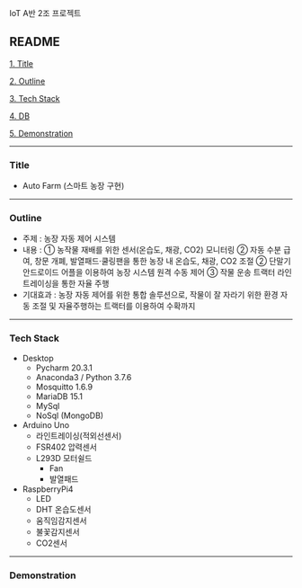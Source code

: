 IoT A반 2조 프로젝트

## README

[1. Title](#title)

[2. Outline](#outline)

[3. Tech Stack](#tech-stack)

[4. DB](#DB)

[5. Demonstration](#demonstration)



---



### Title

- Auto Farm (스마트 농장 구현)



---



### Outline

- 주제 : 농장 자동 제어 시스템
- 내용 :
  ① 농작물 재배를 위한 센서(온습도, 채광, CO2) 모니터링
  ② 자동 수분 급여, 창문 개폐, 발열패드·쿨링팬을 통한 농장 내 온습도, 채광, CO2 조절
  ② 단말기 안드로이드 어플을 이용하여 농장 시스템 원격 수동 제어
  ③ 작물 운송 트랙터 라인 트레이싱을 통한 자율 주행
- 기대효과 : 농장 자동 제어를 위한 통합 솔루션으로, 작물이 잘 자라기 위한 환경 자동 조절 및 자율주행하는 트랙터를 이용하여 수확까지 



---



### Tech Stack

- Desktop
  - Pycharm 20.3.1
  - Anaconda3 / Python 3.7.6
  - Mosquitto 1.6.9
  - MariaDB 15.1
  - MySql
  - NoSql (MongoDB)
- Arduino Uno
  - 라인트레이싱(적외선센서)
  - FSR402 압력센서
  - L293D 모터쉴드
    - Fan
    - 발열패드
- RaspberryPi4
  - LED
  - DHT 온습도센서
  - 움직임감지센서
  - 불꽃감지센서
  - CO2센서



---



### Demonstration

